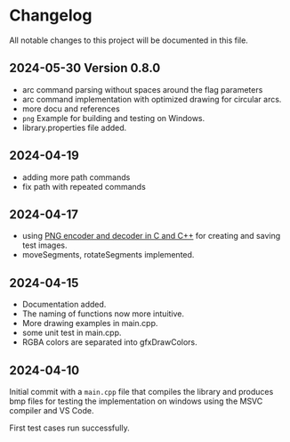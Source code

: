 # Changelog

All notable changes to this project will be documented in this file.

## 2024-05-30 Version 0.8.0

* arc command parsing without spaces around the flag parameters
* arc command implementation with optimized drawing for circular arcs.
* more docu and references
* `png` Example for building and testing on Windows.
* library.properties file added.

## 2024-04-19

* adding more path commands
* fix path with repeated commands

## 2024-04-17

* using [PNG encoder and decoder in C and C++](https://github.com/lvandeve/lodepng)
  for creating and saving test images.
* moveSegments, rotateSegments implemented.


## 2024-04-15

* Documentation added.
* The naming of functions now more intuitive.
* More drawing examples in main.cpp.
* some unit test in main.cpp.
* RGBA colors are separated into gfxDrawColors.


## 2024-04-10

Initial commit with a `main.cpp` file that compiles the library and produces bmp files
for testing the implementation on windows using the MSVC compiler and VS Code.

First test cases run successfully.
